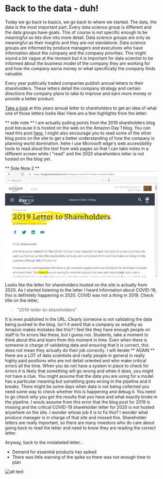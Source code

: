# Back to the data - duh!

Today we go back to basics, we go back to where we started. The data, the data is the most important part. Every data science group is different and the data groups 
have goals. This of course is not specific enough to be meaningful so lets dive into more detail. Data science groups are only as meaningful as their
insights and they are not standalone. Data science groups are informed by produce managers and executives who have information about the company
and the company priorities. This might sound a bit vague at the moment but it is important for data scientist to be informed about the business model of 
the company they are working for and how the company earns money or what specifically the company finds valuable.

Every year publically traded companies publish annual letters to their shareholders. These letters detail the company strategy and certain
directions the company plans to take to improve and earn more money or provide a better product.

[Take a look](https://s2.q4cdn.com/299287126/files/doc_financials/2020/ar/2019-Shareholder-Letter.pdf?tag=bisafetynet2-20) at this years annual
letter to shareholders to get an idea of what one of those letters looks like/ Here are a few highlights from the letter:

** side note **
I am actually pulling points from the 2019 shareholders blog post because it is hosted on the web on the Amazon Day 1 blog. You can read this post
[here](https://blog.aboutamazon.com/company-news/2019-letter-to-shareholders), I might also encourage you to read some of the other blog posts on the site to get a better
understanding of how the company is planning world domination. hehe
I use Microsoft edge's web accessibility tools to read aloud the text from web pages so that I can take notes in a different screen while I "read" and the 
2020 shareholders letter is not hosted on the blog yet.

** Side Note 2 **
![alt text](https://github.com/amblount/datasciencesummerprogram/blob/master/amazon-letter-to-shareholderrs.png)

Looks like the letter for shareholders hosted on the site is actually from 2020. As I started listening to the letter I heard information about COVID-19, this is definitely happening in 2020. 
COVID was not a thing in 2019. Check title on the letter, 

> "2019-letter-to-shareholders"

It is even published in the URL. Clearly someone is not validating the data being pushed to the blog. Isn't it weird that a company as wealthy
as Amazon makes mistakes like this? I feel like they have enough people on staff to fix errors like these, but I guess not. Students, take a moment
to think about this and learn from this moment in time. Even when there is someone is charge of validating data and ensuring that it is correct,
this does not mean they actually do their job correctly. I will iterate ** AGAIN ** there are a LOT of data scientists and really people in general
in really highly paid positions who are not detail oriented and who make critical errors all the time. When you do not have a system in place to check
for errors it is likely that something will go wrong and when it does, you might not have a clue. You might assume that the data you are using for a model
has a particular meaning but something goes wrong in the pipeline and it breaks. There might be some days when data is not being collected 
you need some way to check whether this is happening and debug it. You need to go check why you got the results that you have and what exactly broke in the pipeline.
I wouls assume from this error that the blog post for 2019 is missing and the critical COVID-19 shareholder letter for 2020 is not hosted anywhere on the site.
I wonder whose job it is to fix this? I wonder what produce manager is in charge of that site and missed this. Shareholder letters are really important,
so there are many investors who do care about going back to read the letter and need to know they are reading the correct letter.

Anyway, back to the mislabeled letter...

- Demand for essential products has spiked
- There was little warning of the spike so there was not enough time to plan

![alt text](http://sudeep.co/images/post_images/2018-02-09-Understanding-the-Data-Science-Lifecycle/chart.png)

